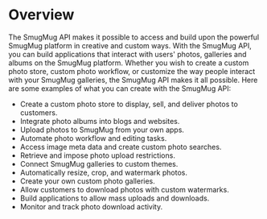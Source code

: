 # Overview

The SmugMug API makes it possible to access and build upon the powerful SmugMug platform in creative and custom ways. With the SmugMug API, you can build applications that interact with users' photos, galleries and albums on the SmugMug platform. Whether you wish to create a custom photo store, custom photo workflow, or customize the way people interact with your SmugMug galleries, the SmugMug API makes it all possible. Here are some examples of what you can create with the SmugMug API:

- Create a custom photo store to display, sell, and deliver photos to customers.
- Integrate photo albums into blogs and websites.
- Upload photos to SmugMug from your own apps.
- Automate photo workflow and editing tasks.
- Access image meta data and create custom photo searches.
- Retrieve and impose photo upload restrictions.
- Connect SmugMug galleries to custom themes.
- Automatically resize, crop, and watermark photos.
- Create your own custom photo galleries.
- Allow customers to download photos with custom watermarks.
- Build applications to allow mass uploads and downloads.
- Monitor and track photo download activity.

